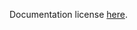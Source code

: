 Documentation license [here](https://github.com/facebook/rocksdb/blob/master/docs/LICENSE-DOCUMENTATION).